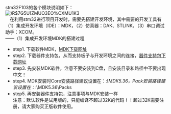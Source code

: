   stm32F103的各个模块说明如下：  
![)R$7G5U)ZMUO3EO%CXMU1K3](https://github.com/BraveOctober/RT-thread-learning/assets/110759833/f4595a1c-3e46-4063-9c16-c69a3bab1cf2)  
&emsp;在利用stm32进行项目开发时，需要先搭建开发环境，其中需要的开发工具有（1）集成开发环境（IDE）：MDK，（2）仿真器：DAK、STLINK，（3）串口调试助手：XCOM。  
——（1）集成开发环境MDK的搭建过程
* step1. 下载软件MDK，[MDK下载网址](https://www.keil.com/download/product)
* step2. 下载器件支持包，从而支持板子与开发环境之间的连接，[器件支持包下载网址](https://www.keil.com/dd2/pack)
* step3. 先安装MDK软件，注意不要安装到C盘，且安装目录和路径中不要出现中文！
* step4. MDK安装时Core安装路径建议设置在：*:\MDK5.36，Pack安装路径建议设置在：*:\MDK5.36\Packs
* step5. 再安装器件支持包，注意事项与MDK安装一样 <br/>
注意：默认软件是试用版的，只能编译不超过32K的代码！！超过32K需要注册，请大家购买正版软件使用。
